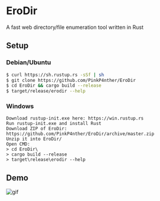 # EroDir
A fast web directory/file enumeration tool written in Rust


## Setup

### Debian/Ubuntu
``` sh
$ curl https://sh.rustup.rs -sSf | sh
$ git clone https://github.com/PinkP4nther/EroDir
$ cd EroDir && cargo build --release
$ target/release/erodir --help
```

### Windows
```
Download rustup-init.exe here: https://win.rustup.rs
Run rustup-init.exe and install Rust
Download ZIP of EroDir: https://github.com/PinkP4nther/EroDir/archive/master.zip
Unzip it into EroDir/
Open CMD:
> cd EroDir\
> cargo build --release
> target\release\erodir --help
```
## Demo

![gif](https://imgur.com/a/IqNaTnf.gif)